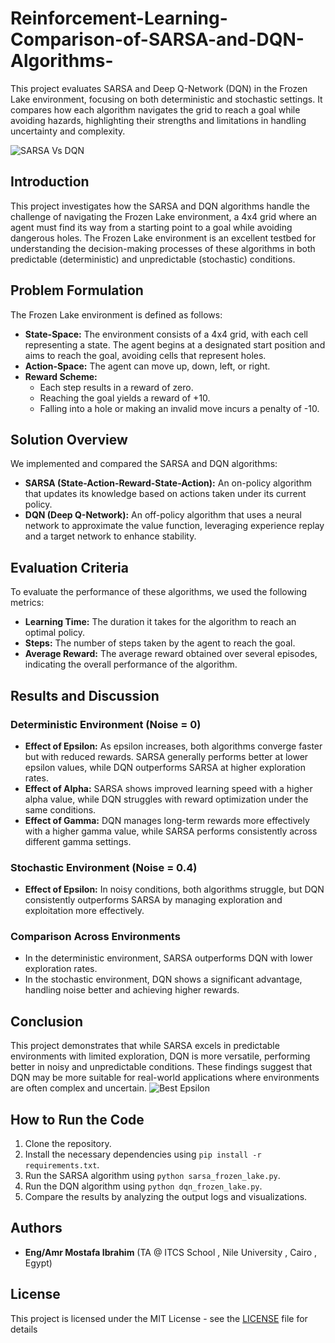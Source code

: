 # Reinforcement-Learning-Comparison-of-SARSA-and-DQN-Algorithms-
This project evaluates SARSA and Deep Q-Network (DQN) in the Frozen Lake environment, focusing on both deterministic and stochastic settings. It compares how each algorithm navigates the grid to reach a goal while avoiding hazards, highlighting their strengths and limitations in handling uncertainty and complexity.

![SARSA Vs DQN](https://github.com/user-attachments/assets/d1bd49a5-401e-4d20-a656-b9525cbc3654)



## Introduction
This project investigates how the SARSA and DQN algorithms handle the challenge of navigating the Frozen Lake environment, a 4x4 grid where an agent must find its way from a starting point to a goal while avoiding dangerous holes. The Frozen Lake environment is an excellent testbed for understanding the decision-making processes of these algorithms in both predictable (deterministic) and unpredictable (stochastic) conditions.

## Problem Formulation
The Frozen Lake environment is defined as follows:
- **State-Space:** The environment consists of a 4x4 grid, with each cell representing a state. The agent begins at a designated start position and aims to reach the goal, avoiding cells that represent holes.
- **Action-Space:** The agent can move up, down, left, or right.
- **Reward Scheme:** 
  - Each step results in a reward of zero.
  - Reaching the goal yields a reward of +10.
  - Falling into a hole or making an invalid move incurs a penalty of -10.

## Solution Overview
We implemented and compared the SARSA and DQN algorithms:
- **SARSA (State-Action-Reward-State-Action):** An on-policy algorithm that updates its knowledge based on actions taken under its current policy.
- **DQN (Deep Q-Network):** An off-policy algorithm that uses a neural network to approximate the value function, leveraging experience replay and a target network to enhance stability.

## Evaluation Criteria
To evaluate the performance of these algorithms, we used the following metrics:
- **Learning Time:** The duration it takes for the algorithm to reach an optimal policy.
- **Steps:** The number of steps taken by the agent to reach the goal.
- **Average Reward:** The average reward obtained over several episodes, indicating the overall performance of the algorithm.

## Results and Discussion

### Deterministic Environment (Noise = 0)
- **Effect of Epsilon:** As epsilon increases, both algorithms converge faster but with reduced rewards. SARSA generally performs better at lower epsilon values, while DQN outperforms SARSA at higher exploration rates.
- **Effect of Alpha:** SARSA shows improved learning speed with a higher alpha value, while DQN struggles with reward optimization under the same conditions.
- **Effect of Gamma:** DQN manages long-term rewards more effectively with a higher gamma value, while SARSA performs consistently across different gamma settings.

### Stochastic Environment (Noise = 0.4)
- **Effect of Epsilon:** In noisy conditions, both algorithms struggle, but DQN consistently outperforms SARSA by managing exploration and exploitation more effectively.

### Comparison Across Environments
- In the deterministic environment, SARSA outperforms DQN with lower exploration rates.
- In the stochastic environment, DQN shows a significant advantage, handling noise better and achieving higher rewards.

## Conclusion
This project demonstrates that while SARSA excels in predictable environments with limited exploration, DQN is more versatile, performing better in noisy and unpredictable conditions. These findings suggest that DQN may be more suitable for real-world applications where environments are often complex and uncertain.
![Best Epsilon](https://github.com/user-attachments/assets/84fb28f6-51e1-4eec-9c53-fab54ae69c27)

## How to Run the Code
1. Clone the repository.
2. Install the necessary dependencies using `pip install -r requirements.txt`.
3. Run the SARSA algorithm using `python sarsa_frozen_lake.py`.
4. Run the DQN algorithm using `python dqn_frozen_lake.py`.
5. Compare the results by analyzing the output logs and visualizations.

## Authors
- **Eng/Amr Mostafa Ibrahim** (TA @ ITCS School , Nile University , Cairo , Egypt)


## License
This project is licensed under the MIT License - see the [LICENSE](LICENSE) file for details
